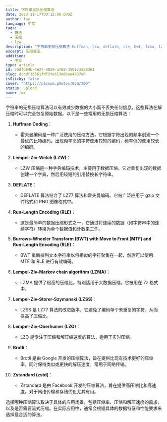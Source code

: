 ```yaml
---
title: 字符串无损压缩算法
date: 2023-11-17T00:12:00.000Z
author: fwx
language: 中文
tags:
  - 算法
  - 压缩
  - lzw
description: "字符串无损压缩算法-huffman, lzw, deflate, rle, bwt, lzma, lzss, lzo, brotli, zstd"
excerpt: 压缩算法
addition:
  - 中文
type: article
id: 79dfd64b-4e27-4829-a768-350173a58361
slug: dcbdf16561fdf3fe613e06ee4937e0
isSticky: false
cover: "https://picsum.photos/950/300"
status: upload
name: fwx
---
```


字符串的无损压缩算法可以有效减少数据的大小而不丢失任何信息。这些算法在解压缩时可以完全恢复原始数据。以下是一些常用的无损压缩算法：

1. **Huffman Coding**：

   - 霍夫曼编码是一种广泛使用的压缩方法，它根据字符出现的频率创建一个最优的比特编码。出现频率高的字符使用较短的编码，频率低的使用较长的编码。

2. **Lempel-Ziv-Welch (LZW)**：

   - LZW 压缩是一种字典编码技术，主要用于数据压缩。它对重复出现的数据创建一个字典，然后用较短的引用替换长字符串。

3. **DEFLATE**：

   - DEFLATE 算法结合了 LZ77 算法和霍夫曼编码。它被广泛应用于 gzip 文件格式和 PNG 图像格式中。

4. **Run-Length Encoding (RLE)**：

   - 这是最简单的数据压缩形式之一，它通过将连续的数据（如字符串中的连续字符）转换为单个数据值和计数来工作。

5. **Burrows-Wheeler Transform (BWT) with Move to Front (MTF) and Run-Length Encoding (RLE)**：

   - BWT 重新排列文本字符串以将相似的字符聚集在一起，然后可以使用 MTF 和 RLE 进行有效编码。

6. **Lempel-Ziv-Markov chain algorithm (LZMA)**：

   - LZMA 提供了很高的压缩比，特别适用于大数据压缩。它被用在 7z 格式中。

7. **Lempel-Ziv-Storer-Szymanski (LZSS)**：

   - LZSS 是 LZ77 算法的改进版本，它避免了编码单个未重复的字符，从而提高了压缩比。

8. **Lempel-Ziv-Oberhumer (LZO)**：

   - LZO 是专注于压缩和解压缩速度的算法，适用于实时压缩。

9. **Brotli**：

   - Brotli 是由 Google 开发的压缩算法，旨在提供比现有技术更好的压缩率，同时保持类似或更快的解压速度，常用于网络传输。

10. **Zstandard (zstd)**：
    - Zstandard 是由 Facebook 开发的压缩算法，旨在提供高压缩比和高速度，对于网络传输和存储优化尤其有用。

选择哪种压缩算法取决于具体的应用场景，包括压缩率、压缩和解压速度的需求，以及是否需要流式压缩。在实际应用中，通常会根据具体的数据特征和性能要求来选择最合适的算法。
